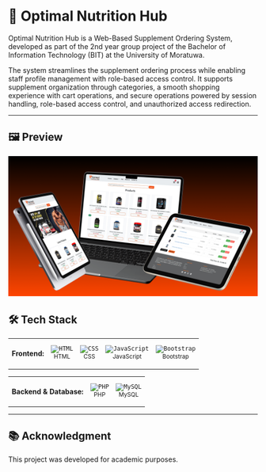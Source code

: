 # 💪 Optimal Nutrition Hub

Optimal Nutrition Hub is a Web-Based Supplement Ordering System, developed as part of the 2nd year group project of the Bachelor of Information Technology (BIT) at the University of Moratuwa.

The system streamlines the supplement ordering process while enabling staff profile management with role-based access control. It supports supplement organization through categories, a smooth shopping experience with cart operations, and secure operations powered by session handling, role-based access control, and unauthorized access redirection.

---

## 🖼️ Preview
![Optimal Nutrition Hub Preview](./Images/mockup.png)

## 🛠️ Tech Stack
<table>
  <tr>
    <td><h4>Frontend:</h4></td>
    <td align="center">
        <code><img width="35" src="https://cdn.jsdelivr.net/gh/devicons/devicon@latest/icons/html5/html5-original.svg" alt="HTML" title="HTML"/></code><br/>
        <sup>HTML</sup>
    </td>
    <td align="center">
        <code><img width="35" src="https://cdn.jsdelivr.net/gh/devicons/devicon@latest/icons/css3/css3-original.svg" alt="CSS" title="CSS"/></code><br/>
        <sup>CSS</sup>
    </td>
    <td align="center">
        <code><img width="35" src="https://cdn.jsdelivr.net/gh/devicons/devicon@latest/icons/javascript/javascript-original.svg" alt="JavaScript" title="JavaScript"/></code><br/>
        <sup>JavaScript</sup>
    </td>
    <td align="center">
        <code><img width="35" src="https://cdn.jsdelivr.net/gh/devicons/devicon@latest/icons/bootstrap/bootstrap-original.svg" alt="Bootstrap" title="Bootstrap"/></code><br/>
        <sup>Bootstrap</sup>
    </td>
  </tr>
</table>

<table>
  <tr>
    <td><h4>Backend & Database:</h4></td>
    <td align="center">
        <code><img width="35" src="https://cdn.jsdelivr.net/gh/devicons/devicon@latest/icons/php/php-original.svg" alt="PHP" title="PHP"/></code><br/>
        <sup>PHP</sup>
    </td>
    <td align="center">
        <code><img width="35" src="https://skillicons.dev/icons?i=mysql" alt="MySQL" title="MySQL"/></code><br/>
        <sup>MySQL</sup>
    </td>
  </tr>
</table>

---

## 📚 Acknowledgment
This project was developed for academic purposes.